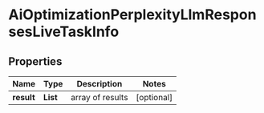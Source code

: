 # AiOptimizationPerplexityLlmResponsesLiveTaskInfo


## Properties

| Name | Type | Description | Notes |
|------------ | ------------- | ------------- | -------------|
**result** | **List<AiOptimizationPerplexityLlmResponsesLiveResultInfo>** | array of results |[optional]|